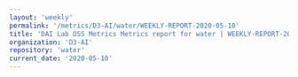 ```yaml
---
layout: 'weekly'
permalink: '/metrics/D3-AI/water/WEEKLY-REPORT-2020-05-10'
title: 'DAI Lab OSS Metrics Metrics report for water | WEEKLY-REPORT-2020-05-10'
organization: 'D3-AI'
repository: 'water'
current_date: '2020-05-10'
---
```

